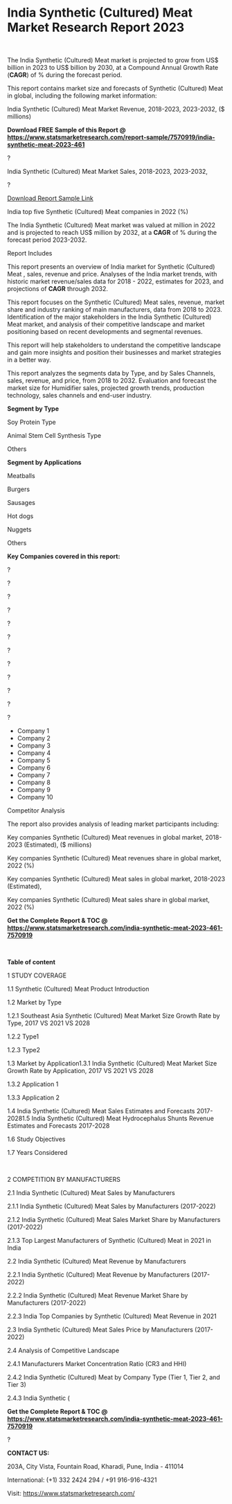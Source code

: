 <h1>India Synthetic (Cultured) Meat Market Research Report 2023</h1><br/><p>The India Synthetic (Cultured) Meat market is projected to grow from US$ billion in 2023 to US$ billion by 2030, at a Compound Annual Growth Rate (<strong>CAGR</strong>) of % during the forecast period.</p>
 
 
 
 <p>This report contains market size and forecasts of Synthetic (Cultured) Meat in global, including the following market information:</p>
 
 
 
 <p>India Synthetic (Cultured) Meat Market Revenue, 2018-2023, 2023-2032, ($ millions)</p>
 
 
 
 <div><b>Download FREE Sample of this Report @ <a href="https://www.statsmarketresearch.com/download-free-sample/7570919/india-synthetic-meat-2023-461">https://www.statsmarketresearch.com/report-sample/7570919/india-synthetic-meat-2023-461</a></b></div>
 
 
 
 <p>? </p>
 
 
 
 <p>India Synthetic (Cultured) Meat Market Sales, 2018-2023, 2023-2032,</p>
 
 
 
 <p>? </p>
 
 
 
 <p><a href="https://www.statsmarketresearch.com/download-free-sample/7570919/india-synthetic-meat-2023-461">Download Report Sample Link</a></p>
 
 
 
 <p>India top five Synthetic (Cultured) Meat companies in 2022 (%)</p>
 
 
 
 <p>The India Synthetic (Cultured) Meat market was valued at million in 2022 and is projected to reach US$ million by 2032, at a <strong>CAGR</strong> of % during the forecast period 2023-2032.</p>
 
 
 
 <p>Report Includes</p>
 
 
 
 <p>This report presents an overview of India market for Synthetic (Cultured) Meat , sales, revenue and price. Analyses of the India market trends, with historic market revenue/sales data for 2018 - 2022, estimates for 2023, and projections of <strong>CAGR</strong> through 2032.</p>
 
 
 
 <p>This report focuses on the Synthetic (Cultured) Meat sales, revenue, market share and industry ranking of main manufacturers, data from 2018 to 2023. Identification of the major stakeholders in the India Synthetic (Cultured) Meat market, and analysis of their competitive landscape and market positioning based on recent developments and segmental revenues.</p>
 
 
 
 <p>This report will help stakeholders to understand the competitive landscape and gain more insights and position their businesses and market strategies in a better way.</p>
 
 
 
 <p>This report analyzes the segments data by Type, and by Sales Channels, sales, revenue, and price, from 2018 to 2032. Evaluation and forecast the market size for Humidifier sales, projected growth trends, production technology, sales channels and end-user industry.</p>
 
 
 
 <p><strong>Segment by Type</strong></p>
 
 
 
 <p>Soy Protein Type</p>
 
 
 
 <p>Animal Stem Cell Synthesis Type</p>
 
 
 
 <p>Others</p>
 
 
 
 <p><strong>Segment <strong><strong>by Applications</strong></strong></strong></p>
 
 
 
 <p>Meatballs</p>
 
 
 
 <p>Burgers</p>
 
 
 
 <p>Sausages</p>
 
 
 
 <p>Hot dogs</p>
 
 
 
 <p>Nuggets</p>
 
 
 
 <p>Others</p>
 
 
 
 <p><strong>Key Companies covered in this report:</strong></p>
 
 
 
 <p>? </p>
 
 
 
 <p>? </p>
 
 
 
 <p>? </p>
 
 
 
 <p>? </p>
 
 
 
 <p>? </p>
 
 
 
 <p>? </p>
 
 
 
 <p>? </p>
 
 
 
 <p>? </p>
 
 
 
 <p>? </p>
 
 
 
 <p>? </p>
 
 
 
 <p>? </p>
 
 
 
 <p>? </p>
 
 
 
 <ul>
 
 <li>Company 1</li>
 
 <li>Company 2</li>
 
 <li>Company 3</li>
 
 <li>Company 4</li>
 
 <li>Company 5</li>
 
 <li>Company 6</li>
 
 <li>Company 7</li>
 
 <li>Company 8</li>
 
 <li>Company 9</li>
 
 <li>Company 10</li>
 
 </ul>
 
 
 
 <p>Competitor Analysis</p>
 
 
 
 <p>The report also provides analysis of leading market participants including:</p>
 
 
 
 <p>Key companies Synthetic (Cultured) Meat revenues in global market, 2018-2023 (Estimated), ($ millions)</p>
 
 
 
 <p>Key companies Synthetic (Cultured) Meat revenues share in global market, 2022 (%)</p>
 
 
 
 <p>Key companies Synthetic (Cultured) Meat sales in global market, 2018-2023 (Estimated),</p>
 
 
 
 <p>Key companies Synthetic (Cultured) Meat sales share in global market, 2022 (%)</p>
 
 
 
 <div><b>Get the Complete Report & TOC @ <a href="https://www.statsmarketresearch.com/india-synthetic-meat-2023-461-7570919">https://www.statsmarketresearch.com/india-synthetic-meat-2023-461-7570919</a></b></div>
 
 
 
 <p><br />
 
 <b>Table of content</b></p>
 
 
 
 <p>1 STUDY COVERAGE<br />
 
 1.1 Synthetic (Cultured) Meat Product Introduction<br />
 
 1.2 Market by Type<br />
 
 1.2.1 Southeast Asia Synthetic (Cultured) Meat Market Size Growth Rate by Type, 2017 VS 2021 VS 2028<br />
 
 1.2.2 Type1<br />
 
 1.2.3 Type2<br />
 
 1.3 Market by Application1.3.1 India Synthetic (Cultured) Meat Market Size Growth Rate by Application, 2017 VS 2021 VS 2028<br />
 
 1.3.2 Application 1<br />
 
 1.3.3 Application 2<br />
 
 1.4 India Synthetic (Cultured) Meat Sales Estimates and Forecasts 2017-20281.5 India Synthetic (Cultured) Meat Hydrocephalus Shunts Revenue Estimates and Forecasts 2017-2028<br />
 
 1.6 Study Objectives<br />
 
 1.7 Years Considered<br />
 
 <br />
 
 2 COMPETITION BY MANUFACTURERS<br />
 
 2.1 India Synthetic (Cultured) Meat Sales by Manufacturers<br />
 
 2.1.1 India Synthetic (Cultured) Meat Sales by Manufacturers (2017-2022)<br />
 
 2.1.2 India Synthetic (Cultured) Meat Sales Market Share by Manufacturers (2017-2022)<br />
 
 2.1.3 Top Largest Manufacturers of Synthetic (Cultured) Meat in 2021 in India<br />
 
 2.2 India Synthetic (Cultured) Meat Revenue by Manufacturers<br />
 
 2.2.1 India Synthetic (Cultured) Meat Revenue by Manufacturers (2017-2022)<br />
 
 2.2.2 India Synthetic (Cultured) Meat Revenue Market Share by Manufacturers (2017-2022)<br />
 
 2.2.3 India Top Companies by Synthetic (Cultured) Meat Revenue in 2021<br />
 
 2.3 India Synthetic (Cultured) Meat Sales Price by Manufacturers (2017-2022)<br />
 
 2.4 Analysis of Competitive Landscape<br />
 
 2.4.1 Manufacturers Market Concentration Ratio (CR3 and HHI)<br />
 
 2.4.2 India Synthetic (Cultured) Meat by Company Type (Tier 1, Tier 2, and Tier 3)<br />
 
 2.4.3 India Synthetic (</p>
 
 
 
 <div><b>Get the Complete Report & TOC @ <a href="https://www.statsmarketresearch.com/india-synthetic-meat-2023-461-7570919">https://www.statsmarketresearch.com/india-synthetic-meat-2023-461-7570919</a></b></div>
 
 
 
 <p>? </p>
 
 
 
 <p><b>CONTACT US:</b><br />
 
 203A, City Vista, Fountain Road, Kharadi, Pune, India - 411014<br />
 
 International: (+1) 332 2424 294 / +91 916-916-4321<br />
 
 Visit: <a href="https://www.statsmarketresearch.com/">https://www.statsmarketresearch.com/</a></p>